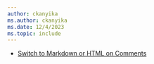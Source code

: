 ```yaml
---
author: ckanyika
ms.author: ckanyika
ms.date: 12/4/2023
ms.topic: include
---
```


- [Switch to Markdown or HTML on Comments](#switch-to-markdown-or-html-on-comments)